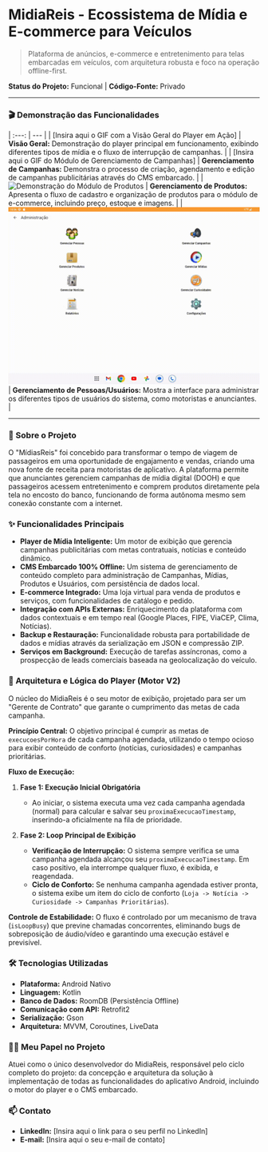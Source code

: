 # MidiaReis - Ecossistema de Mídia e E-commerce para Veículos

> Plataforma de anúncios, e-commerce e entretenimento para telas embarcadas em veículos, com arquitetura robusta e foco na operação offline-first.

**Status do Projeto:** Funcional | **Código-Fonte:** Privado

---

### 🎬 Demonstração das Funcionalidades

| :---: | --- |
| [Insira aqui o GIF com a Visão Geral do Player em Ação] | **Visão Geral:** Demonstração do player principal em funcionamento, exibindo diferentes tipos de mídia e o fluxo de interrupção de campanhas. |
| [Insira aqui o GIF do Módulo de Gerenciamento de Campanhas] | **Gerenciamento de Campanhas:** Demonstra o processo de criação, agendamento e edição de campanhas publicitárias através do CMS embarcado. |
| ![Demonstração do Módulo de Produtos](https://github.com/digaoreisdev/showcase-midiasreis/blob/main/assets/Video-03-Gerenciar-Produtos.gif?raw=true) | **Gerenciamento de Produtos:** Apresenta o fluxo de cadastro e organização de produtos para o módulo de e-commerce, incluindo preço, estoque e imagens. |
| ![Demonstração do Módulo de Pessoas](https://github.com/digaoreisdev/showcase-midiasreis/blob/main/assets/Video-02-Gerenciar-Pessoas.gif?raw=true) | **Gerenciamento de Pessoas/Usuários:** Mostra a interface para administrar os diferentes tipos de usuários do sistema, como motoristas e anunciantes. |

---

### 🎯 Sobre o Projeto

O "MídiasReis" foi concebido para transformar o tempo de viagem de passageiros em uma oportunidade de engajamento e vendas, criando uma nova fonte de receita para motoristas de aplicativo. A plataforma permite que anunciantes gerenciem campanhas de mídia digital (DOOH) e que passageiros acessem entretenimento e comprem produtos diretamente pela tela no encosto do banco, funcionando de forma autônoma mesmo sem conexão constante com a internet.

### ✨ Funcionalidades Principais

* **Player de Mídia Inteligente:** Um motor de exibição que gerencia campanhas publicitárias com metas contratuais, notícias e conteúdo dinâmico.
* **CMS Embarcado 100% Offline:** Um sistema de gerenciamento de conteúdo completo para administração de Campanhas, Mídias, Produtos e Usuários, com persistência de dados local.
* **E-commerce Integrado:** Uma loja virtual para venda de produtos e serviços, com funcionalidades de catálogo e pedido.
* **Integração com APIs Externas:** Enriquecimento da plataforma com dados contextuais e em tempo real (Google Places, FIPE, ViaCEP, Clima, Notícias).
* **Backup e Restauração:** Funcionalidade robusta para portabilidade de dados e mídias através da serialização em JSON e compressão ZIP.
* **Serviços em Background:** Execução de tarefas assíncronas, como a prospecção de leads comerciais baseada na geolocalização do veículo.

### 🧠 Arquitetura e Lógica do Player (Motor V2)

O núcleo do MidiaReis é o seu motor de exibição, projetado para ser um "Gerente de Contrato" que garante o cumprimento das metas de cada campanha.

**Princípio Central:**
O objetivo principal é cumprir as metas de `execucoesPorHora` de cada campanha agendada, utilizando o tempo ocioso para exibir conteúdo de conforto (notícias, curiosidades) e campanhas prioritárias.

**Fluxo de Execução:**

1.  **Fase 1: Execução Inicial Obrigatória**
    * Ao iniciar, o sistema executa uma vez cada campanha agendada (normal) para calcular e salvar seu `proximaExecucaoTimestamp`, inserindo-a oficialmente na fila de prioridade.

2.  **Fase 2: Loop Principal de Exibição**
    * **Verificação de Interrupção:** O sistema sempre verifica se uma campanha agendada alcançou seu `proximaExecucaoTimestamp`. Em caso positivo, ela interrompe qualquer fluxo, é exibida, e reagendada.
    * **Ciclo de Conforto:** Se nenhuma campanha agendada estiver pronta, o sistema exibe um item do ciclo de conforto (`Loja -> Notícia -> Curiosidade -> Campanhas Prioritárias`).

**Controle de Estabilidade:**
O fluxo é controlado por um mecanismo de trava (`isLoopBusy`) que previne chamadas concorrentes, eliminando bugs de sobreposição de áudio/vídeo e garantindo uma execução estável e previsível.

### 🛠️ Tecnologias Utilizadas

* **Plataforma:** Android Nativo
* **Linguagem:** Kotlin
* **Banco de Dados:** RoomDB (Persistência Offline)
* **Comunicação com API:** Retrofit2
* **Serialização:** Gson
* **Arquitetura:** MVVM, Coroutines, LiveData

### 👨‍💻 Meu Papel no Projeto

Atuei como o único desenvolvedor do MidiaReis, responsável pelo ciclo completo do projeto: da concepção e arquitetura da solução à implementação de todas as funcionalidades do aplicativo Android, incluindo o motor do player e o CMS embarcado.

### 📫 Contato

* **LinkedIn:** [Insira aqui o link para o seu perfil no LinkedIn]
* **E-mail:** [Insira aqui o seu e-mail de contato]
